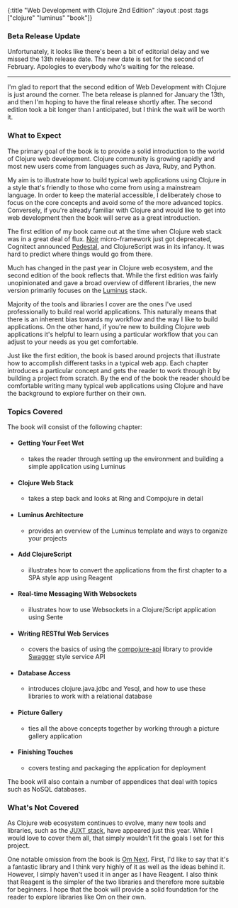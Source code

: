 {:title "Web Development with Clojure 2nd Edition"
 :layout :post
 :tags ["clojure" "luminus" "book"]}


### Beta Release Update

Unfortunately, it looks like there's been a bit of editorial delay and we missed the 13th release date. The new date is set for the second of February. Apologies to everybody who's waiting for the release. 

***

I'm glad to report that the second edition of Web Development with Clojure is just around the corner. The beta release is planned for January the 13th, and then I'm hoping to have the final release shortly after. The second edition took a bit longer than I anticipated, but I think the wait will be worth it.

### What to Expect

The primary goal of the book is to provide a solid introduction to the world of Clojure web development. Clojure community is growing rapidly and most new users come from languages such as Java, Ruby, and Python.

My aim is to illustrate how to build typical web applications using Clojure in a style that's friendly to those who come from using a mainstream language. In order to keep the material accessible, I deliberately chose to focus on the core concepts and avoid some of the more advanced topics. Conversely, if you're already familiar with Clojure and would like to get into web development then the book will serve as a great introduction.

The first edition of my book came out at the time when Clojure web stack was in a great deal of flux. [Noir](http://www.webnoir.org/) micro-framework just got deprecated, Cognitect announced [Pedestal](https://github.com/pedestal/pedestal), and ClojureScript was in its infancy. It was hard to predict where things would go from there.

Much has changed in the past year in Clojure web ecosystem, and the second edition of the book reflects that. While the first edition was fairly unopinionated and gave a broad overview of different libraries, the new version primarily focuses on the [Luminus](http://www.luminusweb.net/) stack.

Majority of the tools and libraries I cover are the ones I've used professionally to build real world applications. This naturally means that there is an inherent bias towards my workflow and the way I like to build applications. On the other hand, if you're new to building Clojure web applications it's helpful to learn using a particular workflow that you can adjust to your needs as you get comfortable.

Just like the first edition, the book is based around projects that illustrate how to accomplish different tasks in a typical web app. Each chapter introduces a particular concept and gets the reader to work through it by building a project from scratch. By the end of the book the reader should be comfortable writing many typical web applications using Clojure and have the background to explore further on their own.

### Topics Covered

The book will consist of the following chapter:

* #### Getting Your Feet Wet
  *  takes the reader through setting up the environment and building a simple application using Luminus
* #### Clojure Web Stack 
  * takes a step back and looks at Ring and Compojure in detail
* #### Luminus Architecture
  * provides an overview of the Luminus template and ways to organize your projects
* #### Add ClojureScript
  * illustrates how to convert the applications from the first chapter to a SPA style app using Reagent
* #### Real-time Messaging With Websockets
  * illustrates how to use Websockets in a Clojure/Script application using Sente
* #### Writing RESTful Web Services
  * covers the basics of using the [compojure-api](https://github.com/metosin/compojure-api) library to provide [Swagger](http://swagger.io/) style service API
* #### Database Access
  * introduces clojure.java.jdbc and Yesql, and how to use these libraries to work with a relational database
* #### Picture Gallery
  * ties all the above concepts together by working through a picture gallery application
* #### Finishing Touches
  * covers testing and packaging the application for deployment

The book will also contain a number of appendices that deal with topics such as NoSQL databases.

### What's Not Covered

As Clojure web ecosystem continues to evolve, many new tools and libraries, such as the [JUXT stack](https://github.com/juxt), have appeared just this year. While I would love to cover them all, that simply wouldn't fit the goals I set for this project.

One notable omission from the book is [Om Next](https://github.com/omcljs/om). First, I'd like to say that it's a fantastic library and I think very highly of it as well as the ideas behind it. However, I simply haven't used it in anger as I have Reagent. I also think that Reagent is the simpler of the two libraries and therefore more suitable for beginners. I hope that the book will provide a solid foundation for the reader to explore libraries like Om on their own.






